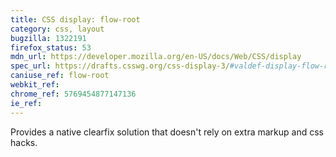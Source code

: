```yaml
---
title: CSS display: flow-root
category: css, layout
bugzilla: 1322191
firefox_status: 53
mdn_url: https://developer.mozilla.org/en-US/docs/Web/CSS/display
spec_url: https://drafts.csswg.org/css-display-3/#valdef-display-flow-root
caniuse_ref: flow-root
webkit_ref: 
chrome_ref: 5769454877147136
ie_ref:
---
```


Provides a native clearfix solution that doesn't rely on extra markup and css hacks.
